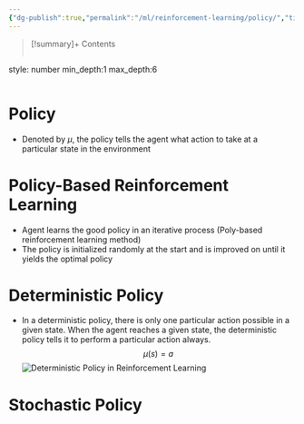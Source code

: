 ```yaml
---
{"dg-publish":true,"permalink":"/ml/reinforcement-learning/policy/","title":"Policy"}
---
```



>[!summary]+ Contents
>```toc
style: number
min_depth:1
max_depth:6 
>```


# Policy
- Denoted by $\mu$, the policy tells the agent what action to take at a particular state in the environment


# Policy-Based Reinforcement Learning
- Agent learns the good policy in an iterative process (Poly-based reinforcement learning method)
- The policy is initialized randomly at the start and is improved on until it yields the optimal policy
# Deterministic Policy
- In a deterministic policy, there is only one particular action possible in a given state. When the agent reaches a given state, the deterministic policy tells it to perform a particular action always. $$μ(s) = a$$
![Deterministic Policy in Reinforcement Learning](https://machinelearningknowledge.ai/ezoimgfmt/b2611031.smushcdn.com/2611031/wp-content/uploads/2021/03/Deterministic-Policy-in-Reinforcement-Learning.jpg?lossy=0&strip=1&webp=1&ezimgfmt=rs:484x363/rscb1/ng:webp/ngcb1)

# Stochastic Policy

